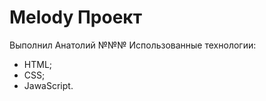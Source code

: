 # Melody Проект 
 Выполнил Анатолий
 №№№ Использованные технологии:
 - HTML;
 - CSS;
 - JawaScript.
